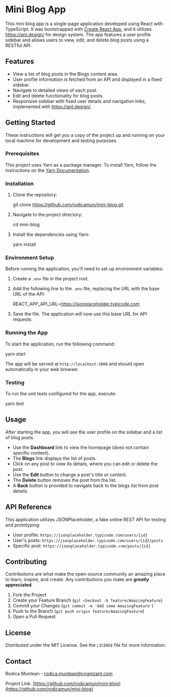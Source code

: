 # Mini Blog App

This mini blog app is a single-page application developed using React with TypeScript. It was bootstrapped with [Create React App](https://create-react-app.dev/), and it utilizes https://ant.design/ for design system. The app features a user profile sidebar and allows users to view, edit, and delete blog posts using a RESTful API.

## Features

- View a list of blog posts in the Blogs content area.
- User profile information is fetched from an API and displayed in a fixed sidebar.
- Navigate to detailed views of each post.
- Edit and delete functionality for blog posts.
- Responsive sidebar with fixed user details and navigation links, implemented with https://ant.design/.

## Getting Started

These instructions will get you a copy of the project up and running on your local machine for development and testing purposes.

### Prerequisites

This project uses Yarn as a package manager. To install Yarn, follow the instructions on the [Yarn Documentation](https://yarnpkg.com/getting-started/install).

### Installation

1. Clone the repository:

   git clone https://github.com/rodicamun/mini-blog.git
   
2. Navigate to the project directory:
   
   cd mini-blog
   
3. Install the dependencies using Yarn:
   
   yarn install
   
### Environment Setup

Before running the application, you'll need to set up environment variables:

1. Create a `.env` file in the project root.
2. Add the following line to the `.env` file, replacing the URL with the base URL of the API:
   
   REACT_APP_API_URL=https://jsonplaceholder.typicode.com
   
3. Save the file. The application will now use this base URL for API requests.

### Running the App

To start the application, run the following command:

yarn start


The app will be served at `http://localhost:3000` and should open automatically in your web browser.

### Testing

To run the unit tests configured for the app, execute:

yarn test


## Usage

After starting the app, you will see the user profile on the sidebar and a list of blog posts.

- Use the **Dashboard** link to view the homepage (does not contain specific content).
- The **Blogs** link displays the list of posts.
- Click on any post to view its details, where you can edit or delete the post.
- Use the **Edit** button to change a post's title or content.
- The **Delete** button removes the post from the list.
- A **Back** button is provided to navigate back to the blogs list from post details.

## API Reference

This application utilizes JSONPlaceholder, a fake online REST API for testing and prototyping:

- User profile: `https://jsonplaceholder.typicode.com/users/{id}`
- User's posts: `https://jsonplaceholder.typicode.com/users/{id}/posts`
- Specific post: `https://jsonplaceholder.typicode.com/posts/{id}`

## Contributing

Contributions are what make the open-source community an amazing place to learn, inspire, and create. Any contributions you make are **greatly appreciated**.

1. Fork the Project
2. Create your Feature Branch (`git checkout -b feature/AmazingFeature`)
3. Commit your Changes (`git commit -m 'Add some AmazingFeature'`)
4. Push to the Branch (`git push origin feature/AmazingFeature`)
5. Open a Pull Request

## License

Distributed under the MIT License. See the `LICENSE` file for more information.

## Contact

Rodica Muntean - rodica.muntean@cognizant.com

Project Link: [https://github.com/rodicamun/mini-blog](https://github.com/rodicamun/mini-blog)
